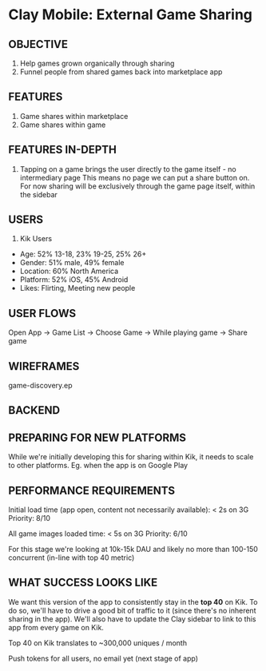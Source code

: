 Clay Mobile: External Game Sharing
===========================

OBJECTIVE
---------
1. Help games grown organically through sharing
2. Funnel people from shared games back into marketplace app

FEATURES
--------
1. Game shares within marketplace
2. Game shares within game

FEATURES IN-DEPTH
-----------------
1. Tapping on a game brings the user directly to the game itself - no intermediary page
   This means no page we can put a share button on. For now sharing will be exclusively
   through the game page itself, within the sidebar

USERS
-----
1. Kik Users
  * Age: 52% 13-18, 23% 19-25, 25% 26+
  * Gender: 51% male, 49% female
  * Location: 60% North America
  * Platform: 52% iOS, 45% Android
  * Likes: Flirting, Meeting new people

USER FLOWS
----------
Open App -> Game List -> Choose Game -> While playing game -> Share game

WIREFRAMES
----------
game-discovery.ep

BACKEND
-------

PREPARING FOR NEW PLATFORMS
---------------------------
While we're initially developing this for sharing within Kik, it needs to scale to other
platforms. Eg. when the app is on Google Play

PERFORMANCE REQUIREMENTS
-----------------------
Initial load time (app open, content not necessarily available): < 2s on 3G
Priority: 8/10

All game images loaded time: < 5s on 3G
Priority: 6/10

For this stage we're looking at 10k-15k DAU and likely no more than 100-150 concurrent (in-line with top 40 metric)

WHAT SUCCESS LOOKS LIKE
-----------------------
We want this version of the app to consistently stay in the **top 40** on Kik. To do so, we'll have to drive a
good bit of traffic to it (since there's no inherent sharing in the app). We'll also have to update the Clay
sidebar to link to this app from every game on Kik.

Top 40 on Kik translates to ~300,000 uniques / month

Push tokens for all users, no email yet (next stage of app)

